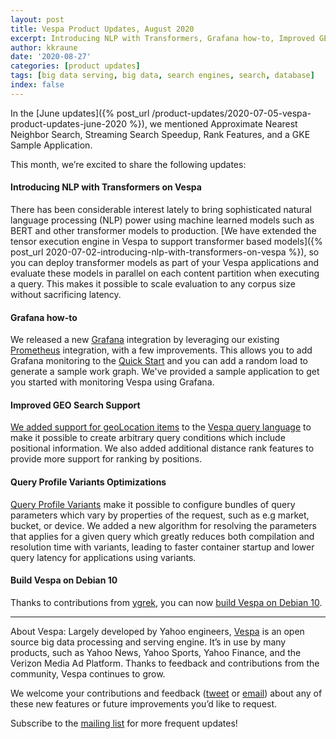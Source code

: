 ```yaml
---
layout: post
title: Vespa Product Updates, August 2020
excerpt: Introducing NLP with Transformers, Grafana how-to, Improved GEO Search Support, Query Profile Variants Optimizations, & Build on Debian 10
author: kkraune
date: '2020-08-27'
categories: [product updates]
tags: [big data serving, big data, search engines, search, database]
index: false
---
```


In the [June updates]({% post_url /product-updates/2020-07-05-vespa-product-updates-june-2020 %}),
we mentioned Approximate Nearest Neighbor Search, Streaming Search Speedup, Rank Features, and a GKE Sample Application.

This month, we’re excited to share the following updates:


#### Introducing NLP with Transformers on Vespa
There has been considerable interest lately to bring sophisticated natural language processing (NLP) power
using machine learned models such as BERT and other transformer models to production.
[We have extended the tensor execution engine in Vespa to support transformer based models]({% post_url 2020-07-02-introducing-nlp-with-transformers-on-vespa %}),
so you can deploy transformer models as part of your Vespa applications
and evaluate these models in parallel on each content partition when executing a query.
This makes it possible to scale evaluation to any corpus size without sacrificing latency.

#### Grafana how-to
We released a new [Grafana](https://grafana.com/oss/grafana) integration
by leveraging our existing [Prometheus](https://prometheus.io) integration, with a few improvements.
This allows you to add Grafana monitoring to the [Quick Start](https://docs.vespa.ai/en/monitoring-with-grafana-quick-start.html)
and you can add a random load to generate a sample work graph.
We've provided a sample application to get you started with monitoring Vespa using Grafana.

#### Improved GEO Search Support
[We added support for geoLocation items](https://docs.vespa.ai/en/geo-search.html)
to the  [Vespa query language](https://docs.vespa.ai/en/query-language.html)
to make it possible to create arbitrary query conditions which include positional information.
We also added additional distance rank features to provide more support for ranking by positions. 

#### Query Profile Variants Optimizations
[Query Profile Variants](https://docs.vespa.ai/en/query-profiles.html#query-profile-variants)
make it possible to configure bundles of query parameters which vary by properties of the request, such as e.g market, bucket, or device.
We added a new algorithm for resolving the parameters that applies for a given query which greatly reduces both compilation and resolution time with variants,
leading to faster container startup and lower query latency for applications using variants.

#### Build Vespa on Debian 10
Thanks to contributions from [ygrek](https://github.com/ygrek), you can now
[build Vespa on Debian 10](https://github.com/vespa-engine/vespa/pull/14082). 

___
About Vespa: Largely developed by Yahoo engineers,
[Vespa](https://github.com/vespa-engine/vespa) is an open source big data processing and serving engine.
It’s in use by many products, such as Yahoo News, Yahoo Sports, Yahoo Finance, and the Verizon Media Ad Platform.
Thanks to feedback and contributions from the community, Vespa continues to grow.

We welcome your contributions and feedback ([tweet](https://twitter.com/vespaengine)
or [email](mailto:info@vespa.ai)) about any of these new features or future improvements you’d like to request.

Subscribe to the [mailing list](https://vespa.ai/mailing-list.html) for more frequent updates!
